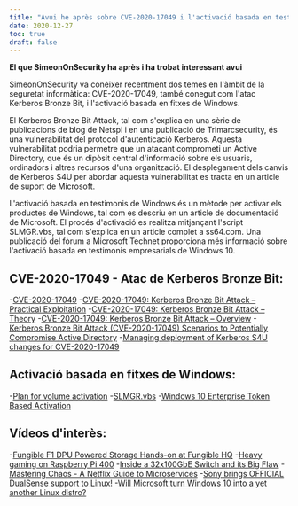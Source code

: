 ```yaml
---
title: "Avui he après sobre CVE-2020-17049 i l'activació basada en testimonis de Windows"
date: 2020-12-27
toc: true
draft: false
---
```


**El que SimeonOnSecurity ha après i ha trobat interessant avui**

SimeonOnSecurity va conèixer recentment dos temes en l'àmbit de la seguretat informàtica: CVE-2020-17049, també conegut com l'atac Kerberos Bronze Bit, i l'activació basada en fitxes de Windows.

El Kerberos Bronze Bit Attack, tal com s'explica en una sèrie de publicacions de blog de Netspi i en una publicació de Trimarcsecurity, és una vulnerabilitat del protocol d'autenticació Kerberos. Aquesta vulnerabilitat podria permetre que un atacant comprometi un Active Directory, que és un dipòsit central d'informació sobre els usuaris, ordinadors i altres recursos d'una organització. El desplegament dels canvis de Kerberos S4U per abordar aquesta vulnerabilitat es tracta en un article de suport de Microsoft.

L'activació basada en testimonis de Windows és un mètode per activar els productes de Windows, tal com es descriu en un article de documentació de Microsoft. El procés d'activació es realitza mitjançant l'script SLMGR.vbs, tal com s'explica en un article complet a ss64.com. Una publicació del fòrum a Microsoft Technet proporciona més informació sobre l'activació basada en testimonis empresarials de Windows 10.

## CVE-2020-17049 - Atac de Kerberos Bronze Bit:
-[CVE-2020-17049](https://cve.mitre.org/cgi-bin/cvename.cgi?name=CVE-2020-17049)
-[CVE-2020-17049: Kerberos Bronze Bit Attack – Practical Exploitation](https://blog.netspi.com/cve-2020-17049-kerberos-bronze-bit-attack/)
-[CVE-2020-17049: Kerberos Bronze Bit Attack – Theory](https://blog.netspi.com/cve-2020-17049-kerberos-bronze-bit-theory/)
-[CVE-2020-17049: Kerberos Bronze Bit Attack – Overview](https://blog.netspi.com/cve-2020-17049-kerberos-bronze-bit-overview/)
-[Kerberos Bronze Bit Attack (CVE-2020-17049) Scenarios to Potentially Compromise Active Directory](https://www.hub.trimarcsecurity.com/post/leveraging-the-kerberos-bronze-bit-attack-cve-2020-17049-scenarios-to-compromise-active-directory)
-[Managing deployment of Kerberos S4U changes for CVE-2020-17049](https://support.microsoft.com/en-us/help/4598347/managing-deployment-of-kerberos-s4u-changes-for-cve-2020-17049)

## Activació basada en fitxes de Windows:
-[Plan for volume activation](https://docs.microsoft.com/en-us/windows/deployment/volume-activation/plan-for-volume-activation-client)
-[SLMGR.vbs](https://ss64.com/nt/slmgr.html)
-[Windows 10 Enterprise Token Based Activation](https://social.technet.microsoft.com/Forums/windows/en-US/8c4c0841-af1b-4c14-91f8-31128fc08bf5/windows-10-enterprise-token-based-activation?forum=win10itprosetup)

## Vídeos d'interès:
-[Fungible F1 DPU Powered Storage Hands-on at Fungible HQ](https://www.youtube.com/watch?v=NjhTTMNGBBw&t)
-[Heavy gaming on Raspberry Pi 400](https://www.youtube.com/watch?v=Ag53sdLXsFk)
-[Inside a 32x100GbE Switch and its Big Flaw](https://www.youtube.com/watch?v=fkc2pFFGCtE)
-[Mastering Chaos - A Netflix Guide to Microservices](https://www.youtube.com/watch?v=CZ3wIuvmHeM)
-[Sony brings OFFICIAL DualSense support to Linux!](https://www.youtube.com/watch?v=YSgbcJrnZzE)
-[Will Microsoft turn Windows 10 into a yet another Linux distro?](https://www.youtube.com/watch?v=vdycbruoZ9s)
